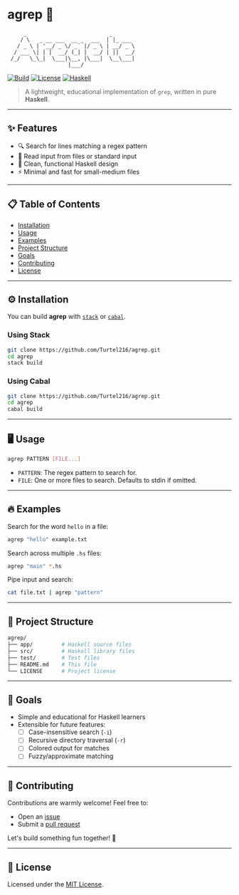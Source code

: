 # agrep 🔎

```
     _                          _     
    / \   _ __ ___  __ _  ___  | |_ ___
   / _ \ | '__/ _ \/ _` |/ _ \ | __/ _ \
  / ___ \| | |  __/ (_| |  __/ | ||  __/
 /_/   \_\_|  \___|\__, |\___|  \__\___|
                   |___/                
```

[![Build](https://img.shields.io/badge/build-passing-brightgreen.svg)](https://github.com/yourusername/agrep/actions)
[![License](https://img.shields.io/badge/license-MIT-blue.svg)](LICENSE)
[![Haskell](https://img.shields.io/badge/language-haskell-5e5086.svg)](https://www.haskell.org/)

> A lightweight, educational implementation of `grep`, written in pure **Haskell**.

---

## ✨ Features

- 🔍 Search for lines matching a regex pattern
- 📂 Read input from files or standard input
- 🧹 Clean, functional Haskell design
- ⚡ Minimal and fast for small-medium files

---

## 📋 Table of Contents

- [Installation](#installation)
- [Usage](#usage)
- [Examples](#examples)
- [Project Structure](#project-structure)
- [Goals](#goals)
- [Contributing](#contributing)
- [License](#license)

---

## ⚙️ Installation

You can build **agrep** with [`stack`](https://docs.haskellstack.org/) or [`cabal`](https://www.haskell.org/cabal/).

### Using Stack

```bash
git clone https://github.com/Turtel216/agrep.git
cd agrep
stack build
```

### Using Cabal

```bash
git clone https://github.com/Turtel216/agrep.git
cd agrep
cabal build
```

---

## 🖥️ Usage

```bash
agrep PATTERN [FILE...]
```

- `PATTERN`: The regex pattern to search for.
- `FILE`: One or more files to search. Defaults to stdin if omitted.

---

## 🔥 Examples

Search for the word `hello` in a file:

```bash
agrep "hello" example.txt
```

Search across multiple `.hs` files:

```bash
agrep "main" *.hs
```

Pipe input and search:

```bash
cat file.txt | agrep "pattern"
```

---

## 📁 Project Structure

```bash
agrep/
├── app/         # Haskell source files 
├── src/         # Haskell library files 
├── test/        # Test files
├── README.md    # This file
└── LICENSE      # Project license
```

---

## 🎯 Goals

- Simple and educational for Haskell learners
- Extensible for future features:
  - [ ] Case-insensitive search (`-i`)
  - [ ] Recursive directory traversal (`-r`)
  - [ ] Colored output for matches
  - [ ] Fuzzy/approximate matching

---

## 🤝 Contributing

Contributions are warmly welcome! Feel free to:

- Open an [issue](https://github.com/Turtel216/agrep/issues)
- Submit a [pull request](https://github.com/Turtel216/agrep/pulls)

Let's build something fun together! 🚀

---

## 📝 License

Licensed under the [MIT License](LICENSE).

